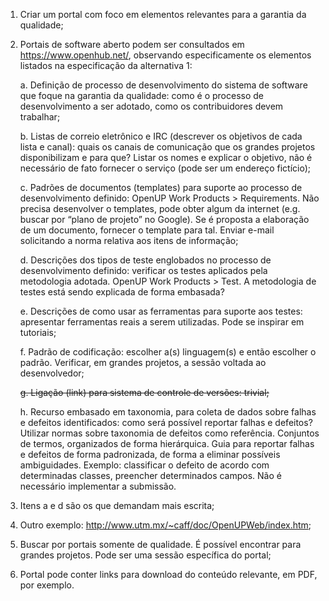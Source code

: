1. Criar um portal com foco em elementos relevantes para a garantia da qualidade;

2. Portais de software aberto podem ser consultados em https://www.openhub.net/, observando especificamente os elementos listados na especificação da alternativa 1:
   
   a. Definição de processo de desenvolvimento do sistema de software que foque na garantia da qualidade: como é o processo de desenvolvimento a ser adotado, como os contribuidores devem trabalhar;

   b. Listas de correio eletrônico e IRC (descrever os objetivos de cada lista e canal): quais os canais de comunicação que os grandes projetos disponibilizam e para que? Listar os nomes e explicar o objetivo, não é necessário de fato fornecer o serviço (pode ser um endereço fictício);

   c. Padrões de documentos (templates) para suporte ao processo de desenvolvimento definido: OpenUP Work Products > Requirements. Não precisa desenvolver o templates, pode obter algum da internet (e.g. buscar por “plano de projeto” no Google). Se é proposta a elaboração de um documento, fornecer o template para tal. Enviar e-mail solicitando a norma relativa aos itens de informação;

   d. Descrições dos tipos de teste englobados no processo de desenvolvimento definido: verificar os testes aplicados pela metodologia adotada. OpenUP Work Products > Test. A metodologia de testes está sendo explicada de forma embasada?

   e. Descrições de como usar as ferramentas para suporte aos testes: apresentar ferramentas reais a serem utilizadas. Pode se inspirar em tutoriais;

   f. Padrão de codificação: escolher a(s) linguagem(s) e então escolher o padrão. Verificar, em grandes projetos, a sessão voltada ao desenvolvedor;

   ~~g. Ligação (link) para sistema de controle de versões: trivial;~~

   h. Recurso embasado em taxonomia, para coleta de dados sobre falhas e defeitos identificados: como será possível reportar falhas e defeitos? Utilizar normas sobre taxonomia de defeitos como referência. Conjuntos de termos, organizados de forma hierárquica. Guia para reportar falhas e defeitos de forma padronizada, de forma a eliminar possíveis ambiguidades. Exemplo: classificar o defeito de acordo com determinadas classes, preencher determinados campos. Não é necessário implementar a submissão.

3. Itens a e d são os que demandam mais escrita;

4. Outro exemplo: http://www.utm.mx/~caff/doc/OpenUPWeb/index.htm;

5. Buscar por portais somente de qualidade. É possível encontrar para grandes projetos. Pode ser uma sessão específica do portal;

6. Portal pode conter links para download do conteúdo relevante, em PDF, por exemplo.
